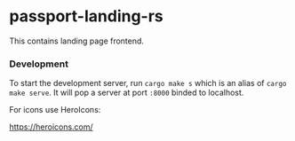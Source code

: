 # passport-landing-rs

This contains landing page frontend.

### Development

To start the development server, run `cargo make s` which is an alias of `cargo make serve`.
It will pop a server at port `:8000` binded to localhost.

For icons use HeroIcons:

https://heroicons.com/
